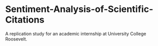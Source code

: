 # Sentiment-Analysis-of-Scientific-Citations
A replication study for an academic internship at University College Roosevelt.
